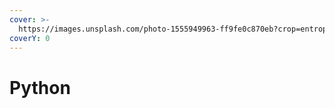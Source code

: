 ```yaml
---
cover: >-
  https://images.unsplash.com/photo-1555949963-ff9fe0c870eb?crop=entropy&cs=srgb&fm=jpg&ixid=MnwxOTcwMjR8MHwxfHNlYXJjaHw4fHxweXRob258ZW58MHx8fHwxNjQ4OTc5OTIx&ixlib=rb-1.2.1&q=85
coverY: 0
---
```


# Python

